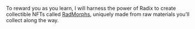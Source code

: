 To reward you as you learn, I will harness the power of Radix to create collectible NFTs called [RadMorphs](?glossaryAnchor=radmorphs), uniquely made from raw materials you’ll collect along the way.
